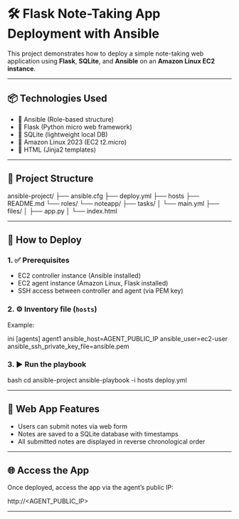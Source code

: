# 🛠️ Flask Note-Taking App Deployment with Ansible

This project demonstrates how to deploy a simple note-taking web application using **Flask**, **SQLite**, and **Ansible** on an **Amazon Linux EC2 instance**.

---

## 📦 Technologies Used

- 🔹 Ansible (Role-based structure)
- 🔹 Flask (Python micro web framework)
- 🔹 SQLite (lightweight local DB)
- 🔹 Amazon Linux 2023 (EC2 t2.micro)
- 🔹 HTML (Jinja2 templates)

---

## 🧱 Project Structure

ansible-project/
├── ansible.cfg
├── deploy.yml
├── hosts
├── README.md
└── roles/
└── noteapp/
├── tasks/
│   └── main.yml
├── files/
│   ├── app.py
│   └── index.html

---

## 🚀 How to Deploy

### 1. ✅ Prerequisites

- EC2 controller instance (Ansible installed)
- EC2 agent instance (Amazon Linux, Flask installed)
- SSH access between controller and agent (via PEM key)

### 2. ⚙️ Inventory file (`hosts`)

Example:

ini
[agents]
agent1 ansible_host=AGENT_PUBLIC_IP ansible_user=ec2-user ansible_ssh_private_key_file=ansible.pem


### 3. ▶️ Run the playbook

bash
cd ansible-project
ansible-playbook -i hosts deploy.yml

---

## 📝 Web App Features

* Users can submit notes via web form
* Notes are saved to a SQLite database with timestamps
* All submitted notes are displayed in reverse chronological order

---

## 🌐 Access the App

Once deployed, access the app via the agent’s public IP:

http://<AGENT_PUBLIC_IP>

---
